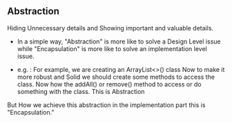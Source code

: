 ## Abstraction

Hiding Unnecessary details and Showing important and valuable details.


*  In a simple way, "Abstraction" is more like to solve a Design Level issue 
while "Encapsulation" is more like to solve an implementation level issue.

* e.g. : For example, we are creating an ArrayList<>() class Now to 
make it more robust and Solid we should create some methods to access the
class. Now how the addAll() or remove() method to access or do something with
the class. This is Abstraction 

But How we achieve this abstraction in the implementation part this is 
"Encapsulation."
 